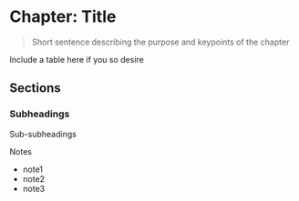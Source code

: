 # Chapter: Title
> Short sentence describing the purpose and keypoints of the chapter

Include a table here if you so desire

## Sections
### Subheadings
Sub-subheadings

Notes
* note1
* note2
* note3

